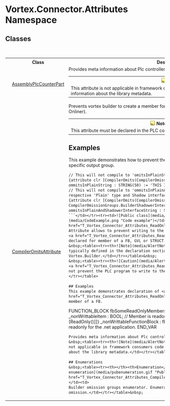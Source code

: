 # Vortex.Connector.Attributes Namespace

## Classes
&nbsp;<table><tr><th></th><th>Class</th><th>Description</th></tr><tr><td>![Public class](media/pubclass.gif "Public class")</td><td><a href="T_Vortex_Connector_Attributes_AssemblyPlcCounterPart.md">AssemblyPlcCounterPart</a></td><td>
Provides meta information about Plc controller types that is linked to respective connector.
&nbsp;<table><tr><th>![Note](media/AlertNote.png) Note</th></tr><tr><td>This attribute is not applicable in framework consumers code. It serves a purpose of providing information about the library metadata.</td></tr></table></td></tr><tr><td>![Public class](media/pubclass.gif "Public class")![Code example](media/CodeExample.png "Code example")</td><td><a href="T_Vortex_Connector_Attributes_CompilerOmitsAttribute.md">CompilerOmitsAttribute</a></td><td>
Prevents vortex builder to create a member for specific group of output type (Shadow, Plain, Onliner).
&nbsp;<table><tr><th>![Note](media/AlertNote.png) Note</th></tr><tr><td>This attribute must be declared in the PLC code to be effective during build process.</td></tr></table>

## Examples
This example demonstrates how to prevent the vortex builder to compile specific property into specific output group. 
```
// This will not compile to 'omitsInPlainString' member into respective 'Plain' type.
{attribute clr [CompilerOmits(CompilerOmissionGroups.BuilderPlainer))]} 
ommitsInPlainString : STRING(50) := 'THIS IS OMMITED IN PLAINER';     
// This will not compile to 'ommitsInPlainAndShadowerInterfaceString' member into respective 'Plain' type and Shadow interface.
{attribute clr [CompilerOmits(CompilerOmissionGroups.BuilderPlainer, CompilerOmissionGroups.BuilderShadowerInterface))]} 
ommitsInPlainAndShadowerInterfaceString : STRING(50) := 'THIS IS OMMITED IN PLAINER';
```</td></tr><tr><td>![Public class](media/pubclass.gif "Public class")![Code example](media/CodeExample.png "Code example")</td><td><a href="T_Vortex_Connector_Attributes_ReadOnlyAttribute.md">ReadOnlyAttribute</a></td><td>
Attribute allows to prevent writing to the members of Vortex connector. 
<a href="T_Vortex_Connector_Attributes_ReadOnlyAttribute.md">ReadOnlyAttribute</a> can be declared for member of a FB, GVL or STRUCT.
&nbsp;<table><tr><th>![Note](media/AlertNote.png) Note</th></tr><tr><td>This attribute is typically defined in the declaration section of PLC block and then trans-piled by Vortex.Builder.</td></tr></table>&nbsp;
&nbsp;<table><tr><th>![Caution](media/AlertCaution.png) Caution</th></tr><tr><td>Use of <a href="T_Vortex_Connector_Attributes_ReadOnlyAttribute.md">ReadOnlyAttribute</a> does not prevent the PLC program to write to the variable that declares this attribute.</td></tr></table>

## Examples
This example demonstrates declaration of <a href="T_Vortex_Connector_Attributes_ReadOnlyAttribute.md">ReadOnlyAttribute</a> on a member of a FB. 
```
FUNCTION_BLOCK fbSomeReadOnlyMembers 
VAR
    {attribute clr [ReadOnly()]]}
    _nonWrittableItem : BOOL;       // Member is readonly for .net application.
    {attribute clr [ReadOnly()]]}
    _nonWrittableFunctionBlock : fbNonWrittable; // Member and its members are readonly for the .net application.
END_VAR
```</td></tr><tr><td>![Public class](media/pubclass.gif "Public class")</td><td><a href="T_Vortex_Connector_Attributes_TypeMetaDescriptorAttribute.md">TypeMetaDescriptorAttribute</a></td><td>
Provides meta information about Plc controller type for the library compilation process.
&nbsp;<table><tr><th>![Note](media/AlertNote.png) Note</th></tr><tr><td>This attribute is not applicable in framework consumers code. It serves a purpose of providing information about the library metadata.</td></tr></table></td></tr></table>

## Enumerations
&nbsp;<table><tr><th></th><th>Enumeration</th><th>Description</th></tr><tr><td>![Public enumeration](media/pubenumeration.gif "Public enumeration")</td><td><a href="T_Vortex_Connector_Attributes_CompilerOmissionGroups.md">CompilerOmissionGroups</a></td><td>
Builder omission groups enumerator. Enumerates builder output groups suitable for the omission.</td></tr></table>&nbsp;
